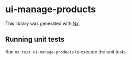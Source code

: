 # ui-manage-products

This library was generated with [Nx](https://nx.dev).

## Running unit tests

Run `nx test ui-manage-products` to execute the unit tests.

